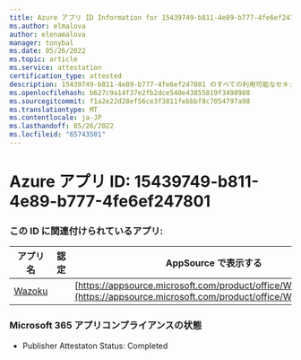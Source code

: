 ```yaml
---
title: Azure アプリ ID Information for 15439749-b811-4e89-b777-4fe6ef247801
ms.author: elmalova
author: elenamalova
manager: tonybal
ms.date: 05/26/2022
ms.topic: article
ms.service: attestation
certification_type: attested
description: 15439749-b811-4e89-b777-4fe6ef247801 のすべての利用可能なセキュリティとコンプライアンス情報。
ms.openlocfilehash: b627c9a14f37e2fb2dce540e43855819f3498988
ms.sourcegitcommit: f1a2e22d28ef56ce3f3811febbbf8c7054797a98
ms.translationtype: MT
ms.contentlocale: ja-JP
ms.lasthandoff: 05/26/2022
ms.locfileid: "65743501"
---
```

# <a name="azure-app-id-15439749-b811-4e89-b777-4fe6ef247801"></a>Azure アプリ ID: 15439749-b811-4e89-b777-4fe6ef247801


### <a name="apps-associated-with-this-id"></a>この ID に関連付けられているアプリ:
| **アプリ名** | **認定** | **AppSource で表示する** |
|--------------|---------------|-----------------------|
| [Wazoku](../forward/WA200003384.md) |  | [https://appsource.microsoft.com/product/office/WA200003384](https://appsource.microsoft.com/product/office/WA200003384) |

### <a name="microsoft-365-app-compliance-status"></a>Microsoft 365 アプリコンプライアンスの状態
- Publisher Attestaton Status: Completed
